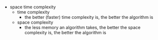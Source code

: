 - space time complexity
  - time complexity
    - the better (faster) time complexity is, the better the algorithm is
  - space complexity
    - the less memory an algorithm takes, the better the space complexity is, the better the algorithm is
